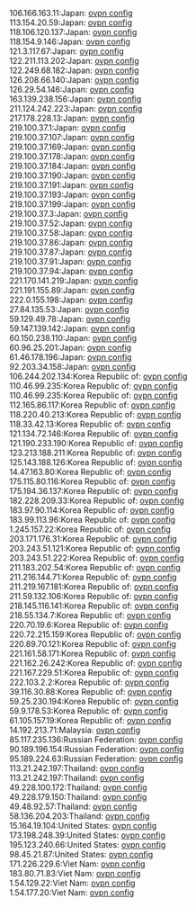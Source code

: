 106.166.163.11:Japan: [ovpn config](vpn/106_166_163_11.ovpn)  
113.154.20.59:Japan: [ovpn config](vpn/113_154_20_59.ovpn)  
118.106.120.137:Japan: [ovpn config](vpn/118_106_120_137.ovpn)  
118.154.9.146:Japan: [ovpn config](vpn/118_154_9_146.ovpn)  
121.3.117.67:Japan: [ovpn config](vpn/121_3_117_67.ovpn)  
122.211.113.202:Japan: [ovpn config](vpn/122_211_113_202.ovpn)  
122.249.68.182:Japan: [ovpn config](vpn/122_249_68_182.ovpn)  
126.208.66.140:Japan: [ovpn config](vpn/126_208_66_140.ovpn)  
126.29.54.146:Japan: [ovpn config](vpn/126_29_54_146.ovpn)  
163.139.238.156:Japan: [ovpn config](vpn/163_139_238_156.ovpn)  
211.124.242.223:Japan: [ovpn config](vpn/211_124_242_223.ovpn)  
217.178.228.13:Japan: [ovpn config](vpn/217_178_228_13.ovpn)  
219.100.37.1:Japan: [ovpn config](vpn/219_100_37_1.ovpn)  
219.100.37.107:Japan: [ovpn config](vpn/219_100_37_107.ovpn)  
219.100.37.169:Japan: [ovpn config](vpn/219_100_37_169.ovpn)  
219.100.37.178:Japan: [ovpn config](vpn/219_100_37_178.ovpn)  
219.100.37.184:Japan: [ovpn config](vpn/219_100_37_184.ovpn)  
219.100.37.190:Japan: [ovpn config](vpn/219_100_37_190.ovpn)  
219.100.37.191:Japan: [ovpn config](vpn/219_100_37_191.ovpn)  
219.100.37.193:Japan: [ovpn config](vpn/219_100_37_193.ovpn)  
219.100.37.199:Japan: [ovpn config](vpn/219_100_37_199.ovpn)  
219.100.37.3:Japan: [ovpn config](vpn/219_100_37_3.ovpn)  
219.100.37.52:Japan: [ovpn config](vpn/219_100_37_52.ovpn)  
219.100.37.58:Japan: [ovpn config](vpn/219_100_37_58.ovpn)  
219.100.37.86:Japan: [ovpn config](vpn/219_100_37_86.ovpn)  
219.100.37.87:Japan: [ovpn config](vpn/219_100_37_87.ovpn)  
219.100.37.91:Japan: [ovpn config](vpn/219_100_37_91.ovpn)  
219.100.37.94:Japan: [ovpn config](vpn/219_100_37_94.ovpn)  
221.170.141.219:Japan: [ovpn config](vpn/221_170_141_219.ovpn)  
221.191.155.89:Japan: [ovpn config](vpn/221_191_155_89.ovpn)  
222.0.155.198:Japan: [ovpn config](vpn/222_0_155_198.ovpn)  
27.84.135.53:Japan: [ovpn config](vpn/27_84_135_53.ovpn)  
59.129.49.78:Japan: [ovpn config](vpn/59_129_49_78.ovpn)  
59.147.139.142:Japan: [ovpn config](vpn/59_147_139_142.ovpn)  
60.150.238.110:Japan: [ovpn config](vpn/60_150_238_110.ovpn)  
60.96.25.201:Japan: [ovpn config](vpn/60_96_25_201.ovpn)  
61.46.178.196:Japan: [ovpn config](vpn/61_46_178_196.ovpn)  
92.203.34.158:Japan: [ovpn config](vpn/92_203_34_158.ovpn)  
106.244.202.134:Korea Republic of: [ovpn config](vpn/106_244_202_134.ovpn)  
110.46.99.235:Korea Republic of: [ovpn config](vpn/110_46_99_235.ovpn)  
110.46.99.235:Korea Republic of: [ovpn config](vpn/110_46_99_235.ovpn)  
112.165.86.117:Korea Republic of: [ovpn config](vpn/112_165_86_117.ovpn)  
118.220.40.213:Korea Republic of: [ovpn config](vpn/118_220_40_213.ovpn)  
118.33.42.13:Korea Republic of: [ovpn config](vpn/118_33_42_13.ovpn)  
121.134.72.146:Korea Republic of: [ovpn config](vpn/121_134_72_146.ovpn)  
121.190.233.190:Korea Republic of: [ovpn config](vpn/121_190_233_190.ovpn)  
123.213.188.211:Korea Republic of: [ovpn config](vpn/123_213_188_211.ovpn)  
125.143.188.126:Korea Republic of: [ovpn config](vpn/125_143_188_126.ovpn)  
14.47.163.80:Korea Republic of: [ovpn config](vpn/14_47_163_80.ovpn)  
175.115.80.116:Korea Republic of: [ovpn config](vpn/175_115_80_116.ovpn)  
175.194.36.137:Korea Republic of: [ovpn config](vpn/175_194_36_137.ovpn)  
182.228.209.33:Korea Republic of: [ovpn config](vpn/182_228_209_33.ovpn)  
183.97.90.114:Korea Republic of: [ovpn config](vpn/183_97_90_114.ovpn)  
183.99.113.96:Korea Republic of: [ovpn config](vpn/183_99_113_96.ovpn)  
1.245.157.22:Korea Republic of: [ovpn config](vpn/1_245_157_22.ovpn)  
203.171.176.31:Korea Republic of: [ovpn config](vpn/203_171_176_31.ovpn)  
203.243.51.121:Korea Republic of: [ovpn config](vpn/203_243_51_121.ovpn)  
203.243.51.222:Korea Republic of: [ovpn config](vpn/203_243_51_222.ovpn)  
211.183.202.54:Korea Republic of: [ovpn config](vpn/211_183_202_54.ovpn)  
211.216.144.71:Korea Republic of: [ovpn config](vpn/211_216_144_71.ovpn)  
211.219.167.181:Korea Republic of: [ovpn config](vpn/211_219_167_181.ovpn)  
211.59.132.106:Korea Republic of: [ovpn config](vpn/211_59_132_106.ovpn)  
218.145.116.141:Korea Republic of: [ovpn config](vpn/218_145_116_141.ovpn)  
218.55.134.7:Korea Republic of: [ovpn config](vpn/218_55_134_7.ovpn)  
220.70.19.6:Korea Republic of: [ovpn config](vpn/220_70_19_6.ovpn)  
220.72.215.159:Korea Republic of: [ovpn config](vpn/220_72_215_159.ovpn)  
220.89.70.121:Korea Republic of: [ovpn config](vpn/220_89_70_121.ovpn)  
221.161.58.171:Korea Republic of: [ovpn config](vpn/221_161_58_171.ovpn)  
221.162.26.242:Korea Republic of: [ovpn config](vpn/221_162_26_242.ovpn)  
221.167.229.51:Korea Republic of: [ovpn config](vpn/221_167_229_51.ovpn)  
222.103.2.2:Korea Republic of: [ovpn config](vpn/222_103_2_2.ovpn)  
39.116.30.88:Korea Republic of: [ovpn config](vpn/39_116_30_88.ovpn)  
59.25.230.194:Korea Republic of: [ovpn config](vpn/59_25_230_194.ovpn)  
59.9.178.53:Korea Republic of: [ovpn config](vpn/59_9_178_53.ovpn)  
61.105.157.19:Korea Republic of: [ovpn config](vpn/61_105_157_19.ovpn)  
14.192.213.71:Malaysia: [ovpn config](vpn/14_192_213_71.ovpn)  
85.117.235.136:Russian Federation: [ovpn config](vpn/85_117_235_136.ovpn)  
90.189.196.154:Russian Federation: [ovpn config](vpn/90_189_196_154.ovpn)  
95.189.224.63:Russian Federation: [ovpn config](vpn/95_189_224_63.ovpn)  
113.21.242.197:Thailand: [ovpn config](vpn/113_21_242_197.ovpn)  
113.21.242.197:Thailand: [ovpn config](vpn/113_21_242_197.ovpn)  
49.228.100.172:Thailand: [ovpn config](vpn/49_228_100_172.ovpn)  
49.228.179.150:Thailand: [ovpn config](vpn/49_228_179_150.ovpn)  
49.48.92.57:Thailand: [ovpn config](vpn/49_48_92_57.ovpn)  
58.136.204.203:Thailand: [ovpn config](vpn/58_136_204_203.ovpn)  
15.164.19.104:United States: [ovpn config](vpn/15_164_19_104.ovpn)  
173.198.248.39:United States: [ovpn config](vpn/173_198_248_39.ovpn)  
195.123.240.66:United States: [ovpn config](vpn/195_123_240_66.ovpn)  
98.45.21.87:United States: [ovpn config](vpn/98_45_21_87.ovpn)  
171.226.229.6:Viet Nam: [ovpn config](vpn/171_226_229_6.ovpn)  
183.80.71.83:Viet Nam: [ovpn config](vpn/183_80_71_83.ovpn)  
1.54.129.22:Viet Nam: [ovpn config](vpn/1_54_129_22.ovpn)  
1.54.177.20:Viet Nam: [ovpn config](vpn/1_54_177_20.ovpn)  
